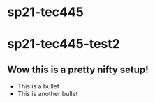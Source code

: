 # sp21-tec445
# sp21-tec445-test2
## Wow this is a pretty nifty setup!
- This is a bullet
- This is another bullet